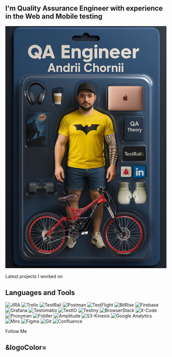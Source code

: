 ## I'm Quality Assurance Engineer with experience in the Web and Mobile testing

[![Header](https://github.com/AndriiChornii/andriichornii/blob/main/assets/Andrii_Chornii_Action_Figure.JPEG)](https://www.linkedin.com/in/andriy-chorniy-714555145/)

Latest projects I worked on

## Languages and Tools
![JIRA](https://img.shields.io/badge/JIRA-0C3B72?style=for-the-badge&logo=jira)
![Trello](https://img.shields.io/badge/Trello-0C65B4?style=for-the-badge&logo=Trello)
![TestRail](https://img.shields.io/badge/TestRail-1B2E3F?style=for-the-badge&logo=TestRail)
![Postman](https://img.shields.io/badge/Postman-F5F5F5?style=for-the-badge&logo=Postman)
![TestFlight](https://img.shields.io/badge/-TestFlight-1397F3?style=for-the-badge&logo=apple) 
![BitRise](https://img.shields.io/badge/-BitRise-502970?style=for-the-badge&logo=BitRise) 
![Firebase](https://img.shields.io/badge/Firebase-161616?style=for-the-badge&logo=Firebase)
![Grafana](https://img.shields.io/badge/Grafana-F5F5F5?style=for-the-badge&logo=Grafana)
![Testomatio](https://img.shields.io/badge/Testomatio-161616?style=for-the-badge&logo=Testomatio)
![TestIO](https://img.shields.io/badge/TestIO-31B2E9?style=for-the-badge&logo=TestIO)
![Testiny](https://img.shields.io/badge/Testiny-0E5A75?style=for-the-badge&logo=Testiny)
![BrowserStack](https://img.shields.io/badge/BrowserStack-EBA94D?style=for-the-badge&logo=BrowserStack)
![X-Code](https://img.shields.io/badge/XCode-1C63D3?style=for-the-badge&logo=Apple)
![Proxyman](https://img.shields.io/badge/Proxyman-1C94E3?style=for-the-badge&logo=Proxyman)
![Fiddler](https://img.shields.io/badge/Fiddler-28A234?style=for-the-badge&logo=Fiddler)
![Amplitude](https://img.shields.io/badge/Amplitude-0D68C9?style=for-the-badge&logo=Amplitude)
![S3-Kinesis](https://img.shields.io/badge/S3%20Kinesis-EC800C?style=for-the-badge&logo=AWS)
![Google Analytics](https://img.shields.io/badge/Google%20Analytics-white?style=for-the-badge&logo=Google%20Analytics)
![Miro](https://img.shields.io/badge/Miro-F3C128?style=for-the-badge&logo=Miro&logoColor=orange&cacheBust=1)
![Figma](https://img.shields.io/badge/Figma-F5F5F5?style=for-the-badge&logo=Figma)
![Git](https://img.shields.io/badge/Git-353535?style=for-the-badge&logo=Git)
![Confluence](https://img.shields.io/badge/Confluence-1E66F5?style=for-the-badge&logo=Confluence)
<!--

 ![iOS](https://img.shields.io/badge/iOS-1FB0A2?style=for-the-badge&logo=iOS)
 ![Android](https://img.shields.io/badge/Android-white?style=for-the-badge&logo=Android)
 ![Windows](https://img.shields.io/badge/Windows-0A5CCA?style=for-the-badge&logo=Windows)
 ![macOS](https://img.shields.io/badge/macOS-D9D9D9?style=for-the-badge&logo=macOS&logoColor=262626)
 ![DevTools](https://img.shields.io/badge/DevTools-1083C5?style=for-the-badge&logo=DevTools)

-->



Follow Me

## &logoColor=